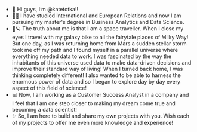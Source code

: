 - 👋 Hi guys, I’m @katetotka!!
- 👨‍🎓 I have studied Ιnternational and European Relations and now I am pursuing my master's degree in Business Analytics and Data Science.
- 🌌🪐 The truth about me is that I am a space traveller. When I close my eyes I travel with my galaxy bike to all the fairytale places of Milky Way! But one day, as I was
returning home from Mars a sudden stellar storm took me off my path and I found myself in a parallel universe where everything needed data to work. I was fascinated by the way the
inhabitants of this universe used data to make data-driven decisions and improve their standard way of living! When I turned back home, I was thinking completely different!
I also wanted to be able to harness the enormous power of data and so I began to explore day by day every aspect of this field of science!
- 📊 Now, I am working as a Customer Success Analyst in a company and I feel that I am one step closer to making my dream come true and becoming a data scientist!
- ✨ So, I am here to build and share my own projects with you. Wish each of my projects to offer me even more knowledge and experience!

<!---
katetotka/katetotka is a ✨ special ✨ repository because its `README.md` (this file) appears on your GitHub profile.
You can click the Preview link to take a look at your changes.
--->
